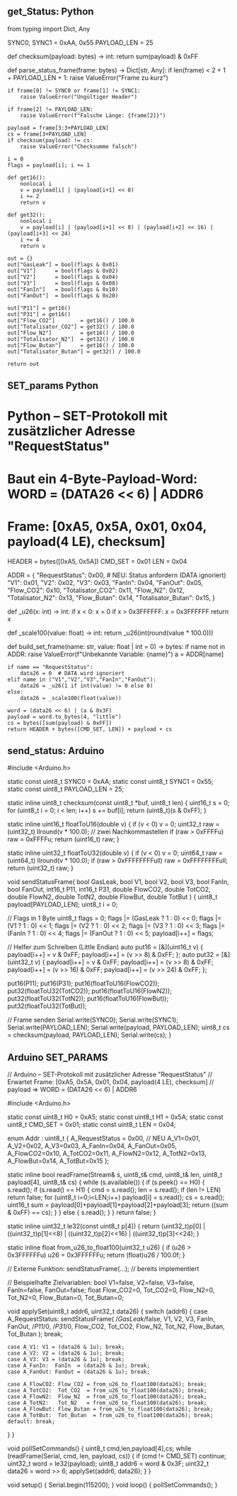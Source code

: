 
## get_Status: Python
from typing import Dict, Any

SYNC0, SYNC1 = 0xAA, 0x55
PAYLOAD_LEN = 25

def checksum(payload: bytes) -> int:
    return sum(payload) & 0xFF

def parse_status_frame(frame: bytes) -> Dict[str, Any]:
    if len(frame) < 2 + 1 + PAYLOAD_LEN + 1:
        raise ValueError("Frame zu kurz")

    if frame[0] != SYNC0 or frame[1] != SYNC1:
        raise ValueError("Ungültiger Header")

    if frame[2] != PAYLOAD_LEN:
        raise ValueError(f"Falsche Länge: {frame[2]}")

    payload = frame[3:3+PAYLOAD_LEN]
    cs = frame[3+PAYLOAD_LEN]
    if checksum(payload) != cs:
        raise ValueError("Checksumme falsch")

    i = 0
    flags = payload[i]; i += 1

    def get16():
        nonlocal i
        v = payload[i] | (payload[i+1] << 8)
        i += 2
        return v

    def get32():
        nonlocal i
        v = payload[i] | (payload[i+1] << 8) | (payload[i+2] << 16) | (payload[i+3] << 24)
        i += 4
        return v

    out = {}
    out["GasLeak"] = bool(flags & 0x01)
    out["V1"]      = bool(flags & 0x02)
    out["V2"]      = bool(flags & 0x04)
    out["V3"]      = bool(flags & 0x08)
    out["FanIn"]   = bool(flags & 0x10)
    out["FanOut"]  = bool(flags & 0x20)

    out["P11"] = get16()
    out["P31"] = get16()
    out["Flow_CO2"]        = get16() / 100.0
    out["Totalisator_CO2"] = get32() / 100.0
    out["Flow_N2"]         = get16() / 100.0
    out["Totalisator_N2"]  = get32() / 100.0
    out["Flow_Butan"]      = get16() / 100.0
    out["Totalisator_Butan"] = get32() / 100.0

    return out

## SET_params Python

# Python – SET-Protokoll mit zusätzlicher Adresse "RequestStatus"
# Baut ein 4-Byte-Payload-Word: WORD = (DATA26 << 6) | ADDR6
# Frame: [0xA5, 0x5A, 0x01, 0x04, payload(4 LE), checksum]

HEADER = bytes([0xA5, 0x5A])
CMD_SET = 0x01
LEN = 0x04

ADDR = {
    "RequestStatus": 0x00,  # NEU: Status anfordern (DATA ignoriert)
    "V1": 0x01, "V2": 0x02, "V3": 0x03, "FanIn": 0x04, "FanOut": 0x05,
    "Flow_CO2": 0x10, "Totalisator_CO2": 0x11,
    "Flow_N2": 0x12, "Totalisator_N2": 0x13,
    "Flow_Butan": 0x14, "Totalisator_Butan": 0x15,
}

def _u26(x: int) -> int:
    if x < 0: x = 0
    if x > 0x3FFFFFF: x = 0x3FFFFFF
    return x

def _scale100(value: float) -> int:
    return _u26(int(round(value * 100.0)))

def build_set_frame(name: str, value: float | int = 0) -> bytes:
    if name not in ADDR:
        raise ValueError(f"Unbekannte Variable: {name}")
    a = ADDR[name]

    if name == "RequestStatus":
        data26 = 0  # DATA wird ignoriert
    elif name in ("V1","V2","V3","FanIn","FanOut"):
        data26 = _u26(1 if int(value) != 0 else 0)
    else:
        data26 = _scale100(float(value))

    word = (data26 << 6) | (a & 0x3F)
    payload = word.to_bytes(4, "little")
    cs = bytes([sum(payload) & 0xFF])
    return HEADER + bytes([CMD_SET, LEN]) + payload + cs



## send_status: Arduino
#include <Arduino.h>

static const uint8_t SYNC0 = 0xAA;
static const uint8_t SYNC1 = 0x55;
static const uint8_t PAYLOAD_LEN = 25;

static inline uint8_t checksum(const uint8_t *buf, uint8_t len) {
uint16_t s = 0;
for (uint8_t i = 0; i < len; i++) s += buf[i];
return (uint8_t)(s & 0xFF);
}

static inline uint16_t floatToU16(double v) {
if (v < 0) v = 0;
uint32_t raw = (uint32_t) llround(v * 100.0); // zwei Nachkommastellen
if (raw > 0xFFFFu) raw = 0xFFFFu;
return (uint16_t) raw;
}

static inline uint32_t floatToU32(double v) {
if (v < 0) v = 0;
uint64_t raw = (uint64_t) llround(v * 100.0);
if (raw > 0xFFFFFFFFull) raw = 0xFFFFFFFFull;
return (uint32_t) raw;
}

void sendStatusFrame(
bool GasLeak, bool V1, bool V2, bool V3, bool FanIn, bool FanOut,
int16_t P11, int16_t P31,
double FlowCO2, double TotCO2,
double FlowN2,  double TotN2,
double FlowBut, double TotBut
) {
uint8_t payload[PAYLOAD_LEN];
uint8_t i = 0;

// Flags in 1 Byte
uint8_t flags = 0;
flags |= (GasLeak ? 1 : 0) << 0;
flags |= (V1      ? 1 : 0) << 1;
flags |= (V2      ? 1 : 0) << 2;
flags |= (V3      ? 1 : 0) << 3;
flags |= (FanIn   ? 1 : 0) << 4;
flags |= (FanOut  ? 1 : 0) << 5;
payload[i++] = flags;

// Helfer zum Schreiben (Little Endian)
auto put16 = [&](uint16_t v) {
    payload[i++] = v & 0xFF;
    payload[i++] = (v >> 8) & 0xFF;
};
auto put32 = [&](uint32_t v) {
    payload[i++] = v & 0xFF;
    payload[i++] = (v >> 8) & 0xFF;
    payload[i++] = (v >> 16) & 0xFF;
    payload[i++] = (v >> 24) & 0xFF;
};

put16(P11);
put16(P31);
put16(floatToU16(FlowCO2));
put32(floatToU32(TotCO2));
put16(floatToU16(FlowN2));
put32(floatToU32(TotN2));
put16(floatToU16(FlowBut));
put32(floatToU32(TotBut));

// Frame senden
Serial.write(SYNC0);
Serial.write(SYNC1);
Serial.write(PAYLOAD_LEN);
Serial.write(payload, PAYLOAD_LEN);
uint8_t cs = checksum(payload, PAYLOAD_LEN);
Serial.write(cs);
}

## Arduino SET_PARAMS

// Arduino – SET-Protokoll mit zusätzlicher Adresse "RequestStatus"
// Erwartet Frame: [0xA5, 0x5A, 0x01, 0x04, payload(4 LE), checksum]
// payload => WORD = (DATA26 << 6) | ADDR6

#include <Arduino.h>

static const uint8_t H0 = 0xA5;
static const uint8_t H1 = 0x5A;
static const uint8_t CMD_SET = 0x01;
static const uint8_t LEN = 0x04;

enum Addr : uint8_t {
  A_RequestStatus = 0x00, // NEU
  A_V1=0x01, A_V2=0x02, A_V3=0x03, A_FanIn=0x04, A_FanOut=0x05,
  A_FlowCO2=0x10, A_TotCO2=0x11, A_FlowN2=0x12, A_TotN2=0x13,
  A_FlowBut=0x14, A_TotBut=0x15
};

static inline bool readFrame(Stream& s, uint8_t& cmd, uint8_t& len, uint8_t payload[4], uint8_t& cs) {
  while (s.available()) {
    if (s.peek() == H0) {
      s.read();
      if (s.read() == H1) {
        cmd = s.read();
        len = s.read();
        if (len != LEN) return false;
        for (uint8_t i=0;i<LEN;i++) payload[i] = s.read();
        cs = s.read();
        uint16_t sum = payload[0]+payload[1]+payload[2]+payload[3];
        return ((sum & 0xFF) == cs);
      }
    } else {
      s.read();
    }
  }
  return false;
}

static inline uint32_t le32(const uint8_t p[4]) {
  return (uint32_t)p[0] | ((uint32_t)p[1]<<8) | ((uint32_t)p[2]<<16) | ((uint32_t)p[3]<<24);
}

static inline float from_u26_to_float100(uint32_t u26) {
  if (u26 > 0x3FFFFFFu) u26 = 0x3FFFFFFu;
  return (float)u26 / 100.0f;
}

// Externe Funktion: sendStatusFrame(...); // bereits implementiert

// Beispielhafte Zielvariablen:
bool V1=false, V2=false, V3=false, FanIn=false, FanOut=false;
float Flow_CO2=0, Tot_CO2=0, Flow_N2=0, Tot_N2=0, Flow_Butan=0, Tot_Butan=0;

void applySet(uint8_t addr6, uint32_t data26) {
  switch (addr6) {
    case A_RequestStatus:
      sendStatusFrame(
        /*GasLeak*/false, V1, V2, V3, FanIn, FanOut,
        /*P11*/0, /*P31*/0,
        Flow_CO2, Tot_CO2, Flow_N2, Tot_N2, Flow_Butan, Tot_Butan
      );
      break;

    case A_V1: V1 = (data26 & 1u); break;
    case A_V2: V2 = (data26 & 1u); break;
    case A_V3: V3 = (data26 & 1u); break;
    case A_FanIn:  FanIn  = (data26 & 1u); break;
    case A_FanOut: FanOut = (data26 & 1u); break;

    case A_FlowCO2: Flow_CO2 = from_u26_to_float100(data26); break;
    case A_TotCO2:  Tot_CO2  = from_u26_to_float100(data26); break;
    case A_FlowN2:  Flow_N2  = from_u26_to_float100(data26); break;
    case A_TotN2:   Tot_N2   = from_u26_to_float100(data26); break;
    case A_FlowBut: Flow_Butan = from_u26_to_float100(data26); break;
    case A_TotBut:  Tot_Butan  = from_u26_to_float100(data26); break;
    default: break;
  }
}

void pollSetCommands() {
  uint8_t cmd,len,payload[4],cs;
  while (readFrame(Serial, cmd, len, payload, cs)) {
    if (cmd != CMD_SET) continue;
    uint32_t word = le32(payload);
    uint8_t addr6 = word & 0x3F;
    uint32_t data26 = word >> 6;
    applySet(addr6, data26);
  }
}

void setup() { Serial.begin(115200); }
void loop()  { pollSetCommands(); }